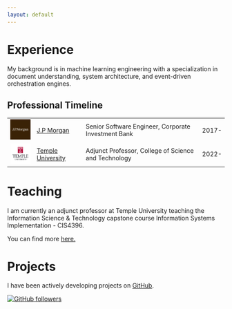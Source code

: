 ```yaml
---
layout: default
---
```

# Experience

My background is in machine learning engineering with a specialization in document understanding, system architecture, and event-driven orchestration engines.

## Professional Timeline

<table>
  <tr>
    <td><img width="75" src="./assets/img/jpmorgan.png" alt="J.P. Morgan"></td>
    <td><a href="https://www.jpmorgan.com/global">J.P Morgan</a></td>
    <td>Senior Software Engineer, Corporate Investment Bank</td>
    <td>2017-</td>
  </tr>
  <tr>
    <td><img width="75" src="./assets/img/temple.png" alt="Temple University"></td>
    <td><a href="https://www.temple.edu">Temple University</a></td>
    <td>Adjunct Professor, College of Science and Technology</td>
    <td>2022-</td>
  </tr>
</table>

# Teaching

I am currently an adjunct professor at Temple University teaching the Information Science & Technology capstone course Information Systems Implementation - CIS4396.

You can find more [here.](https://sites.temple.edu/horvay/)

# Projects

I have been actively developing projects on [GitHub](https://github.com/dhorvay).

<a href="https://github.com/dhorvay">
    <img alt="GitHub followers" src="https://img.shields.io/github/followers/dhorvay?label=Follow&style=social">
</a>